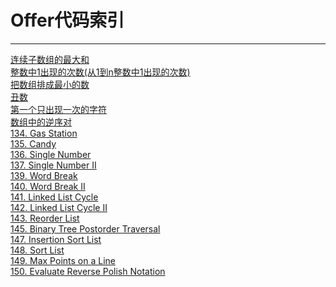 # Offer代码索引

------
[连续子数组的最大和](https://github.com/wuleibupt/Algorithm/blob/master/leetcode/FindGreatestSumOfSubArray.cpp)<br>
[整数中1出现的次数(从1到n整数中1出现的次数)](https://github.com/wuleibupt/Algorithm/blob/master/leetcode/NumberOf1Between1AndN_Solution.cpp)<br>
[把数组排成最小的数](https://github.com/wuleibupt/Algorithm/blob/master/leetcode/PrintMinNumber.cpp)<br>
[丑数](https://github.com/wuleibupt/Algorithm/blob/master/leetcode/GetUglyNumber_Solution.cpp)<br>
[第一个只出现一次的字符](https://github.com/wuleibupt/Algorithm/blob/master/leetcode/FirstNotRepeatingChar.cpp)<br>
[数组中的逆序对](https://github.com/wuleibupt/Algorithm/blob/master/leetcode/InversePairs.cpp)<br>
[134. Gas Station](https://github.com/wuleibupt/Algorithm/blob/master/leetcode/gas-station.cpp)<br>
[135. Candy](https://github.com/wuleibupt/Algorithm/blob/master/leetcode/candy.cpp)<br>
[136. Single Number](https://github.com/wuleibupt/Algorithm/blob/master/leetcode/singleNumber1.cpp)<br>
[137. Single Number II](https://github.com/wuleibupt/Algorithm/blob/master/leetcode/singleNumber2.cpp)<br>
[139. Word Break](https://github.com/wuleibupt/Algorithm/blob/master/leetcode/wordBreak1.cpp)<br>
[140. Word Break II](https://github.com/wuleibupt/Algorithm/blob/master/leetcode/wordBreak2.cpp)<br>
[141. Linked List Cycle](https://github.com/wuleibupt/Algorithm/blob/master/leetcode/hasCycle.cpp)<br>
[142. Linked List Cycle II](https://github.com/wuleibupt/Algorithm/blob/master/leetcode/detectCycle.cpp)<br>
[143. Reorder List](https://github.com/wuleibupt/Algorithm/blob/master/leetcode/reorderList.cpp)<br>
[145. Binary Tree Postorder Traversal](https://github.com/wuleibupt/Algorithm/blob/master/leetcode/postorderTraversal.cpp)<br>
[147. Insertion Sort List](https://github.com/wuleibupt/Algorithm/blob/master/leetcode/insertionSortList.cpp)<br>
[148. Sort List](https://github.com/wuleibupt/Algorithm/blob/master/leetcode/sortList.cpp)<br>
[149. Max Points on a Line](https://github.com/wuleibupt/Algorithm/blob/master/leetcode/maxPoints.cpp)<br>
[150. Evaluate Reverse Polish Notation](https://github.com/wuleibupt/Algorithm/blob/master/leetcode/evalRPN.cpp)<br>